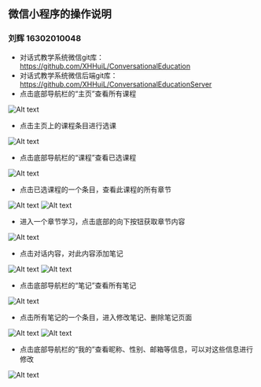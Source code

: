 ## 微信小程序的操作说明
### 刘辉 16302010048
+ 对话式教学系统微信git库：https://github.com/XHHuiL/ConversationalEducation
+ 对话式教学系统微信后端git库：https://github.com/XHHuiL/ConversationalEducationServer
+ 点击底部导航栏的“主页”查看所有课程

![Alt text](./home-bar.png)

+ 点击主页上的课程条目进行选课

![Alt text](./select_course.png)

+ 点击底部导航栏的“课程”查看已选课程

![Alt text](./course-bar.png)

+ 点击已选课程的一个条目，查看此课程的所有章节

![Alt text](./taken-course.png) ![Alt text](./chapters.png)

+ 进入一个章节学习，点击底部的向下按钮获取章节内容

![Alt text](./chat.png)

+ 点击对话内容，对此内容添加笔记

![Alt text](./click_content.png) ![Alt text](./add_note.png)

+ 点击底部导航栏的“笔记”查看所有笔记

![Alt text](./note-bar.png)

+ 点击所有笔记的一个条目，进入修改笔记、删除笔记页面

![Alt text](./notes.png) ![Alt text](./change-note.png)

+ 点击底部导航栏的“我的”查看昵称、性别、邮箱等信息，可以对这些信息进行修改

![Alt text](./mine.png)
